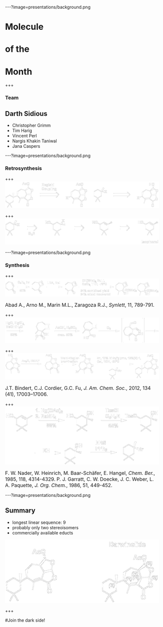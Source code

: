 ---?image=presentations/background.png
# Molecule 
# of the 
# Month

+++

### Team 
## Darth Sidious
* Christopher Grimm
* Tim Harig
* Vincent Perl
* Nargis Khakin Taniwal
* Jana Caspers

---?image=presentations/background.png
### Retrosynthesis
+++
![Retrosynthesis](presentations/Retrosynthese1.png)


+++
![Retrosynthesis Isophorol](presentations/Retrosynthese2.png)


---?image=presentations/background.png
### Synthesis
+++
![Synthesis](presentations/Synthese1.png)

<font size="3">Abad A., Arno M., Marin M.L., Zaragoza R.J., *Synlett*, 11, 789-791.</font>

+++
![Synthesis](presentations/Synthese2.png)


+++
![Synthesis](presentations/Synthese3.png)

<font size="3">J.T. Bindert, C.J. Cordier, G.C. Fu, *J. Am. Chem. Soc.*, 2012, 134 (41), 17003–17006.</font>

+++
![Synthesis](presentations/Synthese4.png)

<font size="3">F. W. Nader, W. Heinrich, M. Baar-Schäfer, E. Hangel, *Chem. Ber.*, 1985, 118, 4314-4329.</font>
<font size="3">P. J. Garratt, C. W. Doecke, J. C. Weber, L. A. Paquette, *J. Org. Chem.*, 1986, 51, 449-452.</font>

---?image=presentations/background.png
## Summary
- longest linear sequence: 9
- probably only two stereoisomers
- commercially available educts

![Synthesis](presentations/comparison.png)

+++

#Join the dark side!


